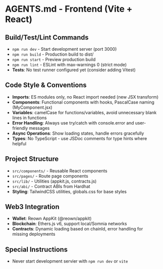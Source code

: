 # AGENTS.md - Frontend (Vite + React)

## Build/Test/Lint Commands

- `npm run dev` - Start development server (port 3000)
- `npm run build` - Production build to dist/
- `npm run start` - Preview production build
- `npm run lint` - ESLint with max-warnings 0 (strict mode)
- **Tests**: No test runner configured yet (consider adding Vitest)

## Code Style & Conventions

- **Imports**: ES modules only, no React import needed (new JSX transform)
- **Components**: Functional components with hooks, PascalCase naming (MyComponent.jsx)
- **Variables**: camelCase for functions/variables, avoid unnecessary blank lines in functions
- **Error Handling**: Always use try/catch with console.error and user-friendly messages
- **Async Operations**: Show loading states, handle errors gracefully
- **Types**: No TypeScript - use JSDoc comments for type hints where helpful

## Project Structure

- `src/components/` - Reusable React components
- `src/pages/` - Route page components
- `src/lib/` - Utilities (appkit.js, contracts.js)
- `src/abi/` - Contract ABIs from Hardhat
- **Styling**: TailwindCSS utilities, globals.css for base styles

## Web3 Integration

- **Wallet**: Reown AppKit (@reown/appkit)
- **Blockchain**: Ethers.js v6, support local/Somnia networks
- **Contracts**: Dynamic loading based on chainId, error handling for missing deployments

## Special Instructions

- Never start development servier with `npm run dev` or `vite`
